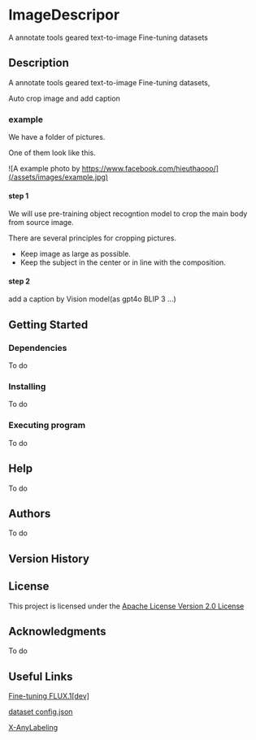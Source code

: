 # ImageDescripor

A annotate tools geared text-to-image Fine-tuning datasets

## Description

A annotate tools geared text-to-image Fine-tuning datasets,

Auto crop image and add caption

### example 

We have a folder of pictures.

One of them look like this.

![A example photo by https://www.facebook.com/hieuthaooo/](/assets/images/example.jpg)

#### step 1

We will use pre-training object recogntion model to crop the main body from source image.

There are several principles for cropping pictures.  

- Keep image as large as possible.
- Keep the subject in the center or in line with the composition.

#### step 2

add a caption by Vision model(as gpt4o BLIP 3 ...)

## Getting Started

### Dependencies

To do

### Installing

To do

### Executing program

To do

## Help

To do

## Authors

To do

## Version History


## License

This project is licensed under the [Apache License Version 2.0 License](https://www.apache.org/licenses/LICENSE-2.0#apache-license-version-20)

## Acknowledgments

To do

## Useful Links

[Fine-tuning FLUX.1[dev]](https://github.com/bghira/SimpleTuner/blob/main/documentation/quickstart/FLUX.md)

[dataset config.json](https://github.com/bghira/SimpleTuner/blob/main/documentation/DATALOADER.md)

[X-AnyLabeling](https://github.com/CVHub520/X-AnyLabeling/tree/main)
